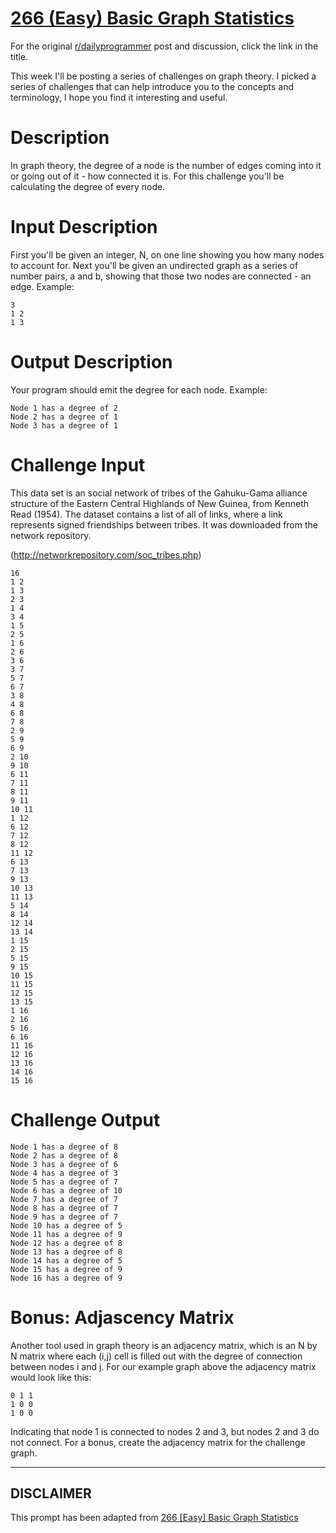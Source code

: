 # [266 (Easy) Basic Graph Statistics](https://www.reddit.com/r/dailyprogrammer/comments/4ijtrt/20160509_challenge_266_easy_basic_graph/)

For the original [r/dailyprogrammer](https://www.reddit.com/r/dailyprogrammer/) post and discussion, click the link in the title.

This week I'll be posting a series of challenges on graph theory. I picked a series of challenges that can help introduce you to the concepts and terminology, I hope you find it interesting and useful. 

# Description
In graph theory, the degree of a node is the number of edges coming into it or going out of it - how connected it is. For this challenge you'll be calculating the degree of every node. 

# Input Description
First you'll be given an integer, N, on one line showing you how many nodes to account for. Next you'll be given an undirected graph as a series of number pairs, a and b, showing that those two nodes are connected - an edge. Example:


```
3 
1 2
1 3
```
# Output Description
Your program should emit the degree for each node. Example:


```
Node 1 has a degree of 2
Node 2 has a degree of 1
Node 3 has a degree of 1
```
# Challenge Input
This data set is an social network of tribes of the Gahuku-Gama alliance structure of the Eastern Central Highlands of New Guinea, from Kenneth Read (1954). The dataset contains a list of all of links, where a link represents signed friendships between tribes. It was downloaded from the network repository. 

(http://networkrepository.com/soc_tribes.php)

```
16
1 2
1 3
2 3
1 4
3 4
1 5
2 5
1 6
2 6
3 6
3 7
5 7
6 7
3 8
4 8
6 8
7 8
2 9
5 9
6 9
2 10
9 10
6 11
7 11
8 11
9 11
10 11
1 12
6 12
7 12
8 12
11 12
6 13
7 13
9 13
10 13
11 13
5 14
8 14
12 14
13 14
1 15
2 15
5 15
9 15
10 15
11 15
12 15
13 15
1 16
2 16
5 16
6 16
11 16
12 16
13 16
14 16
15 16
```
# Challenge Output

```
Node 1 has a degree of 8
Node 2 has a degree of 8
Node 3 has a degree of 6
Node 4 has a degree of 3
Node 5 has a degree of 7
Node 6 has a degree of 10
Node 7 has a degree of 7
Node 8 has a degree of 7
Node 9 has a degree of 7
Node 10 has a degree of 5
Node 11 has a degree of 9
Node 12 has a degree of 8
Node 13 has a degree of 8
Node 14 has a degree of 5
Node 15 has a degree of 9
Node 16 has a degree of 9
```
# Bonus: Adjascency Matrix
Another tool used in graph theory is an adjacency matrix, which is an N by N matrix where each (i,j) cell is filled out with the degree of connection between nodes i and j. For our example graph above the adjacency matrix would look like this:


```
0 1 1
1 0 0
1 0 0
```
Indicating that node 1 is connected to nodes 2 and 3, but nodes 2 and 3 do not connect. For a bonus, create the adjacency matrix for the challenge graph. 


----
## **DISCLAIMER**
This prompt has been adapted from [266 [Easy] Basic Graph Statistics](https://www.reddit.com/r/dailyprogrammer/comments/4ijtrt/20160509_challenge_266_easy_basic_graph/
)
